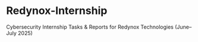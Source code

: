 # Redynox-Internship
Cybersecurity Internship Tasks &amp; Reports for Redynox Technologies (June–July 2025)
